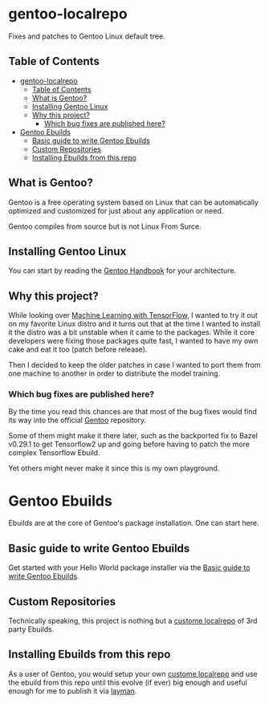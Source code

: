 # gentoo-localrepo
Fixes and patches to Gentoo Linux default tree.

## Table of Contents
* [gentoo-localrepo](#gentoo-localrepo)
  * [Table of Contents](#table-of-contents)
  * [What is Gentoo?](#what-is-gentoo)
  * [Installing Gentoo Linux](#installing-gentoo-linux)
  * [Why this project?](#why-this-project)
    * [Which bug fixes are published here?](#which-bug-fixes-are-published-here)
* [Gentoo Ebuilds](#gentoo-ebuilds)
  * [Basic guide to write Gentoo Ebuilds](#basic-guide-to-write-gentoo-ebuilds)
  * [Custom Repositories](#custom-repositories)
  * [Installing Ebuilds from this repo](#installing-ebuilds-from-this-repo)

## What is Gentoo?
Gentoo is a free operating system based on Linux that can be automatically
optimized and customized for just about any application or need.

Gentoo compiles from source but is not Linux From Surce.

## Installing Gentoo Linux
You can start by reading the [Gentoo Handbook](https://wiki.gentoo.org/wiki/Handbook:Main_Page) for your architecture.

## Why this project?
While looking over [Machine Learning with TensorFlow](https://www.manning.com/books/machine-learning-with-tensorflow),
I wanted to try it out on my favorite Linux distro and it turns out that at the time I wanted to install it the distro
was a bit unstable when it came to the packages. While it core developers were fixing those packages quite fast, I wanted
to have my own cake and eat it too (patch before release).

Then I decided to keep the older patches in case I wanted to port them from one machine to another in order to distribute
the model training.

### Which bug fixes are published here?
By the time you read this chances are that most of the bug fixes would find its way into the official
[Gentoo](https://github.com/gentoo/gentoo) repository.

Some of them might make it there later, such as the backported fix
to Bazel v0.29.1 to get Tensorflow2 up and going before having to patch the more complex Tensorflow Ebuild.

Yet others might never make it since this is my own playground.

# Gentoo Ebuilds
Ebuilds are at the core of Gentoo's package installation. One can start here.

## Basic guide to write Gentoo Ebuilds
Get started with your Hello World package installer via the
[Basic guide to write Gentoo Ebuilds](https://wiki.gentoo.org/wiki/Basic_guide_to_write_Gentoo_Ebuilds).

## Custom Repositories
Technically speaking, this project is nothing but a [custome localrepo](https://wiki.gentoo.org/wiki/Custom_repository)
of 3rd party Ebuilds.

## Installing Ebuilds from this repo
As a user of Gentoo, you would setup your own [custome localrepo](https://wiki.gentoo.org/wiki/Custom_repository)
and use the ebuild from this repo until this evolve (if ever) big enough and useful enough for me to publish it
via [layman](https://wiki.gentoo.org/wiki/Layman).
